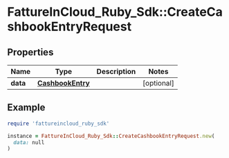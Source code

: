 # FattureInCloud_Ruby_Sdk::CreateCashbookEntryRequest

## Properties

| Name | Type | Description | Notes |
| ---- | ---- | ----------- | ----- |
| **data** | [**CashbookEntry**](CashbookEntry.md) |  | [optional] |

## Example

```ruby
require 'fattureincloud_ruby_sdk'

instance = FattureInCloud_Ruby_Sdk::CreateCashbookEntryRequest.new(
  data: null
)
```

